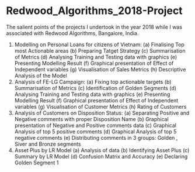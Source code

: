 # Redwood_Algorithms_2018-Project


The salient points of the projects I undertook in the year 2018 while I was associated with Redwood Algorithms, Bangalore, India.
1. Modelling on Personal Loans for citizens of Vietnam:
    (a) Finalising Top most  Actionable areas
    (b) Preparing Tatget Strategy
    (c) Summarisation of Metrics
    (d) Analysing Training and Testing data with graphics
    (e) Presenting Modelling Result
    (f) Graphical presentation of Effect of Independent variables 
    (g) Visualisation of Sales Metrics
    (h) Descriptive Analysis of the Model
2. Analysis of FE-LG Campaign:
     (a) Fixing top actionable targets
     (b) Summarisation of Metrics
     (c) Identification of Golden Segments
     (d) Analysing Training and Testing data with graphics
     (e) Presenting Modelling Result
     (f) Graphical presentation of Effect of Independent variables 
     (g) Visualisation of Customer Metrics
     (h) Rating of Customers
3. Analysis of Customers on Disposition Status:
    (a) Separating Positive and Negative comments with proper Disposition Name
    (b) Graphical presentation of Negative and Positive comments data
    (c) Graphical Analysis of top 5 positive comments
    (d) Graphical Analysis of top 5 negative comments
    (e) Distributing comments in 3 groups: Golden , Siver and Bronze   segments
4. Asset Plus by LR Model
    (a) Analysis of data
    (b) Identifying Asset Plus
    (c) Summary by LR Model
    (d) Confusion Matrix and Accuracy
    (e) Declaring Golden Segment 1
